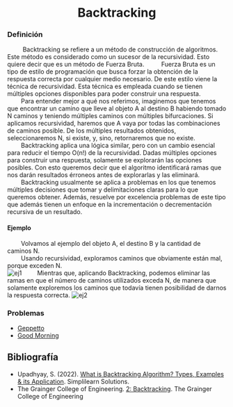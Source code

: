 
<div align="center">

# Backtracking  

 <div align="left">
 
 ### Definición  

&nbsp;&nbsp;&nbsp;&nbsp;&nbsp;&nbsp;&nbsp;&nbsp; Backtracking se refiere a un método de construcción de algoritmos. Este método es considerado como un sucesor de la recursividad. Esto quiere decir que es un método de Fuerza Bruta.
&nbsp;&nbsp;&nbsp;&nbsp;&nbsp;&nbsp;&nbsp;&nbsp; Fuerza Bruta es un tipo de estilo de programación que busca forzar la obtención de la respuesta correcta por cualquier medio necesario. De este estilo viene la técnica de recursividad. Esta técnica es empleada cuando se tienen múltiples opciones disponibles para poder construir una respuesta.  
&nbsp;&nbsp;&nbsp;&nbsp;&nbsp;&nbsp;&nbsp;&nbsp;Para entender mejor a qué nos referimos, imaginemos que tenemos que encontrar un camino que lleve al objeto A al destino B habiendo tomado N caminos y teniendo múltiples caminos con múltiples bifurcaciones. Si aplicamos recursividad, haremos que A vaya por todas las combinaciones de caminos posible. De los múltiples resultados obtenidos, seleccionaremos N, si existe, y, sino, retornaremos que no existe.  
&nbsp;&nbsp;&nbsp;&nbsp;&nbsp;&nbsp;&nbsp;&nbsp;Backtracking aplica una lógica similar, pero con un cambio esencial para reducir el tiempo O(n!) de la recursividad. Dadas múltiples opciones para construir una respuesta, solamente se explorarán las opciones posibles. Con esto queremos decir que el algoritmo identificará ramas que nos darán resultados érroneos antes de explorarlas y las eliminará.  
&nbsp;&nbsp;&nbsp;&nbsp;&nbsp;&nbsp;&nbsp;&nbsp;Backtracking usualmente se aplica a problemas en los que tenemos múltiples decisiones que tomar y delimitaciones claras para lo que queremos obtener. Además, resuelve por excelencia problemas de este tipo que además tienen un enfoque en la incrementación o decrementación recursiva de un resultado.
 #### Ejemplo
 &nbsp;&nbsp;&nbsp;&nbsp;&nbsp;&nbsp;&nbsp;&nbsp;Volvamos al ejemplo del objeto A, el destino B y la cantidad de caminos N.  
 &nbsp;&nbsp;&nbsp;&nbsp;&nbsp;&nbsp;&nbsp;&nbsp;Usando recursividad, exploramos caminos que obviamente están mal, porque exceden N.  
 ![ej1](https://imgur.com/Im2mTeU.png) 
 &nbsp;&nbsp;&nbsp;&nbsp;&nbsp;&nbsp;&nbsp;&nbsp;Mientras que, aplicando Backtracking, podemos eliminar las ramas en que el número de caminos utilizados exceda N, de manera que solamente exploremos los caminos que todavía tienen posibilidad de darnos la respuesta correcta.
 ![ej2](https://imgur.com/l0MmIrG.png)

  ### Problemas
  * [Geppetto](https://github.com/marinovivianUPB/Algoritmica/blob/main/Backtracking/Problemas/Geppetto/geppetto.cpp)  
  * [Good Morning](https://github.com/marinovivianUPB/Algoritmica/blob/main/Backtracking/Problemas/Good%20Morning/goodMorning.cpp)  
  
  ## Bibliografía
  * Upadhyay, S. (2022). [What is Backtracking Algorithm? Types, Examples & its Application](https://www.simplilearn.com/tutorials/data-structure-tutorial/backtracking-algorithm). Simplilearn Solutions.  
  * The Grainger College of Engineering. [2: Backtracking](https://courses.engr.illinois.edu/cs473/sp2020/notes/02-backtracking.pdf). The Grainger College of Engineering
